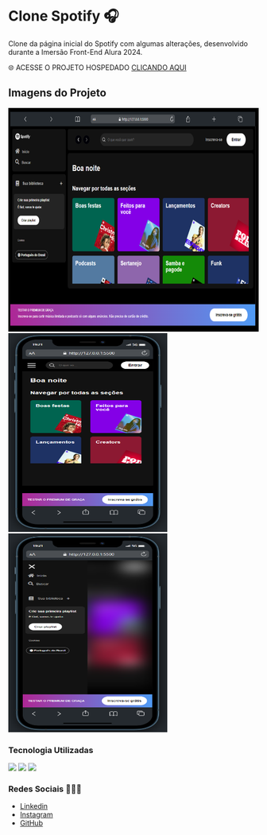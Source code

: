 # Clone Spotify 🎧

Clone da página inicial do Spotify com algumas alterações, desenvolvido durante a Imersão Front-End Alura 2024.

🌐 ACESSE O PROJETO HOSPEDADO [CLICANDO AQUI](https://gabrielbuttendorf.github.io/imersoes/clone-spotify-alura/)

## Imagens do Projeto

<div>
    <img width="640px" height="450px" src="src/assets/images(readme)/desktop.png" alt="Desktop Layout" style="display-inline-block;">
    <br>
    <img width="320px" height="400px" src="src/assets/images(readme)/mobile.png" alt="Mobile Layout" style="display-inline-block;">
    <img width="320px" height="400px" src="src/assets/images(readme)/lateral-menu.png" alt="Lateral Menu" style="display-inline-block;">
</div>

### Tecnologia Utilizadas

<div>
    <img src="https://img.shields.io/badge/HTML5-E34F26?style=for-the-badge&logo=html5&logoColor=white" style="display: inline-block;">
    <img src="https://img.shields.io/badge/CSS3-1572B6?style=for-the-badge&logo=css3&logoColor=white" style="display: inline-block;">
    <img src="https://img.shields.io/badge/JavaScript-F7DF1E?style=for-the-badge&logo=javascript&logoColor=black" style="display: inline-block";>
</div>

### Redes Sociais 👨🏻‍💼

- [Linkedin](https://www.linkedin.com/in/gabrielbuttendorf/)
- [Instagram](https://www.instagram.com/bieel.felipe_/)
- [GitHub](https://github.com/gabrielbuttendorf)
